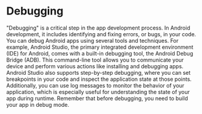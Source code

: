 # Debugging

"Debugging" is a critical step in the app development process. In Android development, it includes identifying and fixing errors, or bugs, in your code. You can debug Android apps using several tools and techniques. For example, Android Studio, the primary integrated development environment (IDE) for Android, comes with a built-in debugging tool, the Android Debug Bridge (ADB). This command-line tool allows you to communicate your device and perform various actions like installing and debugging apps. Android Studio also supports step-by-step debugging, where you can set breakpoints in your code and inspect the application state at those points. Additionally, you can use log messages to monitor the behavior of your application, which is especially useful for understanding the state of your app during runtime. Remember that before debugging, you need to build your app in debug mode.
